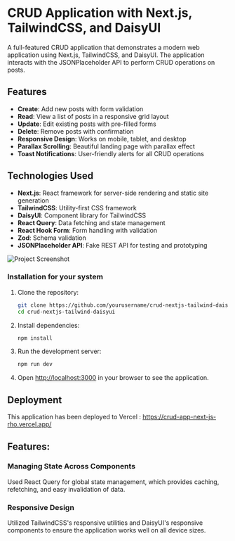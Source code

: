# CRUD Application with Next.js, TailwindCSS, and DaisyUI

A full-featured CRUD application that demonstrates a modern web application using Next.js, TailwindCSS, and DaisyUI. The application interacts with the JSONPlaceholder API to perform CRUD operations on posts.

## Features

- **Create**: Add new posts with form validation
- **Read**: View a list of posts in a responsive grid layout
- **Update**: Edit existing posts with pre-filled forms
- **Delete**: Remove posts with confirmation
- **Responsive Design**: Works on mobile, tablet, and desktop
- **Parallax Scrolling**: Beautiful landing page with parallax effect
- **Toast Notifications**: User-friendly alerts for all CRUD operations

## Technologies Used

- **Next.js**: React framework for server-side rendering and static site generation
- **TailwindCSS**: Utility-first CSS framework
- **DaisyUI**: Component library for TailwindCSS
- **React Query**: Data fetching and state management
- **React Hook Form**: Form handling with validation
- **Zod**: Schema validation
- **JSONPlaceholder API**: Fake REST API for testing and prototyping

![Project Screenshot]('public/Posts.png')

### Installation for your system

1. Clone the repository:
   ```bash
   git clone https://github.com/yourusername/crud-nextjs-tailwind-daisyui.git
   cd crud-nextjs-tailwind-daisyui
   ```

2. Install dependencies:
   ```bash
   npm install
   ```

3. Run the development server:
   ```bash
   npm run dev
   ```

4. Open [http://localhost:3000](http://localhost:3000) in your browser to see the application.


## Deployment

This application has been deployed to Vercel : https://crud-app-next-js-rho.vercel.app/

## Features:

### Managing State Across Components

Used React Query for global state management, which provides caching, refetching, and easy invalidation of data.

### Responsive Design

Utilized TailwindCSS's responsive utilities and DaisyUI's responsive components to ensure the application works well on all device sizes.
